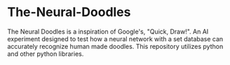 # The-Neural-Doodles
The Neural Doodles is a inspiration of Google's, "Quick, Draw!". An AI experiment designed to test how a neural network with a set database can accurately recognize human made doodles. This repository utilizes python and other python libraries. 
